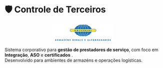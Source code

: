 # 🛡️ Controle de Terceiros

<p align="center">
  <img src="static/img/logo.jpg" alt="Logo da Empresa" width="200">
</p>



Sistema corporativo para **gestão de prestadores de serviço**, com foco em **Integração**, **ASO** e **certificados** .  
Desenvolvido para ambientes de armazéns e operações logísticas.

